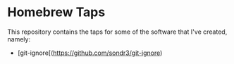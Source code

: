# Homebrew Taps

This repository contains the taps for some of the software that I've created,
namely:

- [git-ignore[(https://github.com/sondr3/git-ignore)
